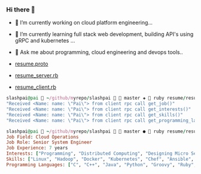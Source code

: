 ### Hi there 👋

<!--
**slashpai/slashpai** is a ✨ _special_ ✨ repository because its `README.md` (this file) appears on your GitHub profile.

Here are some ideas to get you started:

-->

- 🔭 I’m currently working on cloud platform engineering...
- 🌱 I’m currently learning full stack web development, building API's using gRPC and kubernetes ...
- 💬 Ask me about programming, cloud engineering and devops tools..

 - [resume.proto](https://github.com/slashpai/slashpai/tree/master/resume/resume.proto)

 - [resume_server.rb](https://github.com/slashpai/slashpai/tree/master/resume/resume_server.rb)

 - [resume_client.rb](https://github.com/slashpai/slashpai/tree/master/resume/resume_client.rb)

  ```ruby
  slashpai@pai  ~/github/myrepo/slashpai   master ✚  ruby resume/resume_server.rb
  "Received <Name: name: \"Pai\"> from client rpc call get_job()"
  "Received <Name: name: \"Pai\"> from client rpc call get_interests()"
  "Received <Name: name: \"Pai\"> from client rpc call get_skills()"
  "Received <Name: name: \"Pai\"> from client rpc call get_programming_languages()"
  ```

  ```ruby
  slashpai@pai  ~/github/myrepo/slashpai   master ●  ruby resume/resume_client.rb
  Job Field: Cloud Operations
  Job Role: Senior System Engineer
  Job Experience: 7 years
  Interests: ["Programming", "Distributed Computing", "Designing Micro Services", "Cloud Computing", "Full Stack Web Development", "Machine Learning"]
  Skills: ["Linux", "Hadoop", "Docker", "Kubernetes", "Chef", "Ansible", "Consul", "Terraform", "Openstack", "AWS", "Jenkins", "Zabbix", "Splunk", "Prometheus", "Grafana", "NewRelic", "git", "protobuf", "gRPC", "Selenium"]
  Programming Languages: ["C", "C++", "Java", "Python", "Groovy", "Ruby", "Go", "Shell", "Scripting", "JavaScript"]
  ```
